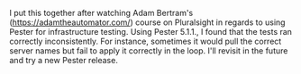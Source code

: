 I put this together after watching Adam Bertram's (https://adamtheautomator.com/) course on Pluralsight in regards to using Pester for infrastructure testing.  Using Pester 5.1.1., I found that the tests ran correctly inconsistently.  For instance, sometimes it would pull the correct server names but fail to apply it correctly in the loop.  I'll revisit in the future and try a new Pester release.
